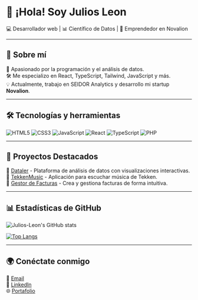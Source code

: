 # 👋 ¡Hola! Soy Julios Leon 

💻 Desarrollador web | 📊 Científico de Datos | 🚀 Emprendedor en Novalion

---

## 🚀 Sobre mí 
🎯 Apasionado por la programación y el análisis de datos.  
🛠️ Me especializo en React, TypeScript, Tailwind, JavaScript y más.  
💡 Actualmente, trabajo en SEIDOR Analytics y desarrollo mi startup **Novalion**.  

---

## 🛠️ Tecnologías y herramientas 
![HTML5](https://img.shields.io/badge/HTML5-E34F26?style=for-the-badge&logo=html5&logoColor=white)
![CSS3](https://img.shields.io/badge/CSS3-1572B6?style=for-the-badge&logo=css3&logoColor=white)
![JavaScript](https://img.shields.io/badge/JavaScript-F7DF1E?style=for-the-badge&logo=javascript&logoColor=black)
![React](https://img.shields.io/badge/React-20232A?style=for-the-badge&logo=react&logoColor=61DAFB)
![TypeScript](https://img.shields.io/badge/TypeScript-007ACC?style=for-the-badge&logo=typescript&logoColor=white)
![PHP](https://img.shields.io/badge/PHP-777BB4?style=for-the-badge&logo=php&logoColor=white)

---

## 📌 Proyectos Destacados
🔹 [Dataler](https://github.com/JuliosLeon/Dataler) - Plataforma de análisis de datos con visualizaciones interactivas.  
🔹 [TekkenMusic](https://github.com/JuliosLeon/TekkenMusic) - Aplicación para escuchar música de Tekken.  
🔹 [Gestor de Facturas](https://github.com/JuliosLeon/FacturaApp) - Crea y gestiona facturas de forma intuitiva.  

---

## 📊 Estadísticas de GitHub
![Julios-Leon's GitHub stats](https://github-readme-stats.vercel.app/api?username=Julios-Leon&show_icons=true&theme=tokyonight)

[![Top Langs](https://github-readme-stats.vercel.app/api/top-langs/?username=Julios-Leon&layout=compact&theme=tokyonight)](https://github.com/Julios-Leon)

---

## 🌍 Conéctate conmigo
📧 [Email](mailto:juliosmikel@gmail.com)  
💼 [LinkedIn](https://linkedin.com/in/julios-leon)  
🌐 [Portafolio](https://juliosleon.com)
